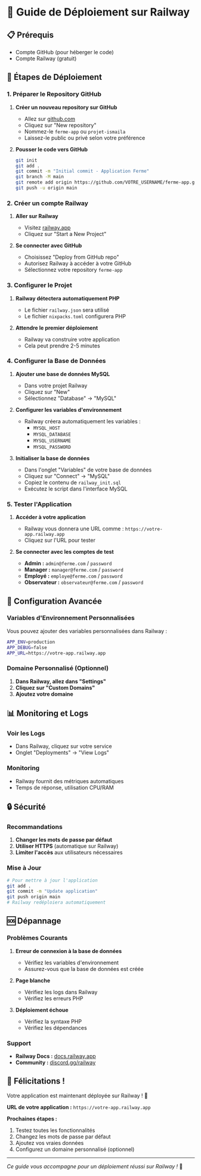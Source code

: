 # 🚀 Guide de Déploiement sur Railway

## 📋 Prérequis
- Compte GitHub (pour héberger le code)
- Compte Railway (gratuit)

## 🎯 Étapes de Déploiement

### 1. **Préparer le Repository GitHub**

1. **Créer un nouveau repository sur GitHub**
   - Allez sur [github.com](https://github.com)
   - Cliquez sur "New repository"
   - Nommez-le `ferme-app` ou `projet-ismaila`
   - Laissez-le public ou privé selon votre préférence

2. **Pousser le code vers GitHub**
   ```bash
   git init
   git add .
   git commit -m "Initial commit - Application Ferme"
   git branch -M main
   git remote add origin https://github.com/VOTRE_USERNAME/ferme-app.git
   git push -u origin main
   ```

### 2. **Créer un compte Railway**

1. **Aller sur Railway**
   - Visitez [railway.app](https://railway.app)
   - Cliquez sur "Start a New Project"

2. **Se connecter avec GitHub**
   - Choisissez "Deploy from GitHub repo"
   - Autorisez Railway à accéder à votre GitHub
   - Sélectionnez votre repository `ferme-app`

### 3. **Configurer le Projet**

1. **Railway détectera automatiquement PHP**
   - Le fichier `railway.json` sera utilisé
   - Le fichier `nixpacks.toml` configurera PHP

2. **Attendre le premier déploiement**
   - Railway va construire votre application
   - Cela peut prendre 2-5 minutes

### 4. **Configurer la Base de Données**

1. **Ajouter une base de données MySQL**
   - Dans votre projet Railway
   - Cliquez sur "New"
   - Sélectionnez "Database" → "MySQL"

2. **Configurer les variables d'environnement**
   - Railway créera automatiquement les variables :
     - `MYSQL_HOST`
     - `MYSQL_DATABASE`
     - `MYSQL_USERNAME`
     - `MYSQL_PASSWORD`

3. **Initialiser la base de données**
   - Dans l'onglet "Variables" de votre base de données
   - Cliquez sur "Connect" → "MySQL"
   - Copiez le contenu de `railway_init.sql`
   - Exécutez le script dans l'interface MySQL

### 5. **Tester l'Application**

1. **Accéder à votre application**
   - Railway vous donnera une URL comme : `https://votre-app.railway.app`
   - Cliquez sur l'URL pour tester

2. **Se connecter avec les comptes de test**
   - **Admin :** `admin@ferme.com` / `password`
   - **Manager :** `manager@ferme.com` / `password`
   - **Employé :** `employe@ferme.com` / `password`
   - **Observateur :** `observateur@ferme.com` / `password`

## 🔧 Configuration Avancée

### Variables d'Environnement Personnalisées

Vous pouvez ajouter des variables personnalisées dans Railway :

```bash
APP_ENV=production
APP_DEBUG=false
APP_URL=https://votre-app.railway.app
```

### Domaine Personnalisé (Optionnel)

1. **Dans Railway, allez dans "Settings"**
2. **Cliquez sur "Custom Domains"**
3. **Ajoutez votre domaine**

## 📊 Monitoring et Logs

### Voir les Logs
- Dans Railway, cliquez sur votre service
- Onglet "Deployments" → "View Logs"

### Monitoring
- Railway fournit des métriques automatiques
- Temps de réponse, utilisation CPU/RAM

## 🔒 Sécurité

### Recommandations
1. **Changer les mots de passe par défaut**
2. **Utiliser HTTPS** (automatique sur Railway)
3. **Limiter l'accès** aux utilisateurs nécessaires

### Mise à Jour
```bash
# Pour mettre à jour l'application
git add .
git commit -m "Update application"
git push origin main
# Railway redéploiera automatiquement
```

## 🆘 Dépannage

### Problèmes Courants

1. **Erreur de connexion à la base de données**
   - Vérifiez les variables d'environnement
   - Assurez-vous que la base de données est créée

2. **Page blanche**
   - Vérifiez les logs dans Railway
   - Vérifiez les erreurs PHP

3. **Déploiement échoue**
   - Vérifiez la syntaxe PHP
   - Vérifiez les dépendances

### Support
- **Railway Docs :** [docs.railway.app](https://docs.railway.app)
- **Community :** [discord.gg/railway](https://discord.gg/railway)

## 🎉 Félicitations !

Votre application est maintenant déployée sur Railway ! 🚀

**URL de votre application :** `https://votre-app.railway.app`

**Prochaines étapes :**
1. Testez toutes les fonctionnalités
2. Changez les mots de passe par défaut
3. Ajoutez vos vraies données
4. Configurez un domaine personnalisé (optionnel)

---

*Ce guide vous accompagne pour un déploiement réussi sur Railway !* 🎯

